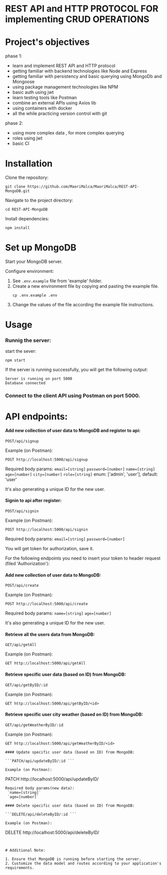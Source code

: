 # REST API and HTTP PROTOCOL FOR implementing CRUD OPERATIONS

# Project's objectives

phase 1:
- learn and implement REST API and HTTP protocol
- getting familiar with backend technologies like Node and Express
- getting familiar with persistency and basic querying using MongoDb and Mongoose
- using package management technologies like NPM 
- basic auth using jwt 
- learn testing tools like Postman 
- combine an external APIs using Axios lib
- using containers with docker 
- all the while practicing version control with git

phase 2:
- using more complex data , for more complex querying 
- roles using jwt
- basic CI 


# Installation

Clone the repository:
```
git clone https://github.com/MaoriMalca/MaoriMalca/REST-API-MongoDB.git
```
Navigate to the project directory:
```
cd REST-API-MongoDB
```
Install dependencies:
```
npm install
```

# Set up MongoDB

Start your MongoDB server.

Configure environment:

1.  See `.env.example` file from 'example' folder.
2.  Create a new environment file by copying and pasting the example file. 
    ```
    cp .env.example .env
    ```
3.  Change the values of the file according the example file instructions.


# Usage

### Runnig the server:

start the sever:
```
npm start
```
If the server is running successfully, you will get the following output:

```
Server is running on port 5000
Database connected
``````

### Connect to the client API using Postman on port 5000.


# API endpoints:

#### Add new collection of user data to MongoDB and register to api:

```POST/api/signup ```

Example (on Postman):	
```
POST http://localhost:5000/api/signup
```
Required body params: 
 `email=[string]`
 `password=[number]`
 `name=[string]`
 `age=[number]`
 `city=[number]`
 `role=[string]` enum: ['admin', 'user'], default: 'user'

It's also generating a unique ID for the new user.

#### Signin to api after register:

```POST/api/signin ```

Example (on Postman):
```
POST http://localhost:5000/api/signin
```
Required body params: 
 `email=[string]`
 `password=[number]`

You will get token for authorization, save it.


For the following endpoints you need to insert your token to header request (filed 'Authorization'):

#### Add new collection of user data to MongoDB:

```POST/api/create ```
		
Example (on Postman):	
```
POST http://localhost:5000/api/create
```
Required body params: 
 `name=[string]`
 `age=[number]`

It's also generating a unique ID for the new user.

#### Retrieve all the users data from MongoDB:

```GET/api/getAll ```
		
Example (on Postman):	
```
GET http://localhost:5000/api/getAll
```

#### Retrieve specific user data (based on ID) from MongoDB:

```GET/api/getByID/:id ```
		
Example (on Postman):	
```
GET http://localhost:5000/api/getByID/<id>
```
#### Retrieve specific user city weather (based on ID) from MongoDB:

```GET/api/getWeatherByID/:id ```
		
Example (on Postman):	
```
GET http://localhost:5000/api/getWeatherByID/<id>

#### Update specific user data (based on ID) from MongoDB:

```PATCH/api/updateByID/:id ```
		
Example (on Postman):	
```
PATCH http://localhost:5000/api/updateByID/<id>
```
Required body params(new data): 
 `name=[string]`
 `age=[number]`

#### Delete specific user data (based on ID) from MongoDB:

```DELETE/api/deleteByID/:id ```
		
Example (on Postman):	
```
DELETE http://localhost:5000/api/deleteByID/<id>
```


# Additional Note:

1. Ensure that MongoDB is running before starting the server.
2. Customize the data model and routes according to your application's requirements.


